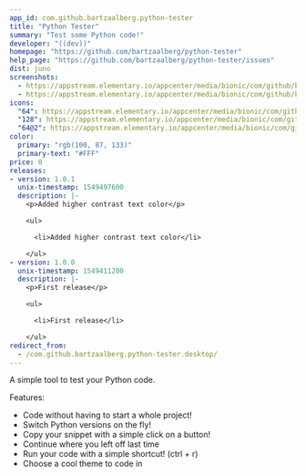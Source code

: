 ```yaml
---
app_id: com.github.bartzaalberg.python-tester
title: "Python Tester"
summary: "Test some Python code!"
developer: "((dev))"
homepage: "https://github.com/bartzaalberg/python-tester"
help_page: "https://github.com/bartzaalberg/python-tester/issues"
dist: juno
screenshots:
  - https://appstream.elementary.io/appcenter/media/bionic/com/github/bartzaalberg.python-tester/6DEF723C183F7814C2EFDBB294212E73/screenshots/image-1_orig.png
  - https://appstream.elementary.io/appcenter/media/bionic/com/github/bartzaalberg.python-tester/6DEF723C183F7814C2EFDBB294212E73/screenshots/image-2_orig.png
icons:
  "64": https://appstream.elementary.io/appcenter/media/bionic/com/github/bartzaalberg.python-tester/6DEF723C183F7814C2EFDBB294212E73/icons/64x64/com.github.bartzaalberg.python-tester_com.github.bartzaalberg.python-tester.png
  "128": https://appstream.elementary.io/appcenter/media/bionic/com/github/bartzaalberg.python-tester/6DEF723C183F7814C2EFDBB294212E73/icons/128x128/com.github.bartzaalberg.python-tester_com.github.bartzaalberg.python-tester.png
  "64@2": https://appstream.elementary.io/appcenter/media/bionic/com/github/bartzaalberg.python-tester/6DEF723C183F7814C2EFDBB294212E73/icons/64x64@2/com.github.bartzaalberg.python-tester_com.github.bartzaalberg.python-tester.png
color:
  primary: "rgb(100, 87, 133)"
  primary-text: "#FFF"
price: 0
releases:
- version: 1.0.1
  unix-timestamp: 1549497600
  description: |-
    <p>Added higher contrast text color</p>

    <ul>

      <li>Added higher contrast text color</li>

    </ul>
- version: 1.0.0
  unix-timestamp: 1549411200
  description: |-
    <p>First release</p>

    <ul>

      <li>First release</li>

    </ul>
redirect_from:
  - /com.github.bartzaalberg.python-tester.desktop/
---
```


<p>A simple tool to test your Python code.</p>
<p>Features:</p>
<ul>
  <li>Code without having to start a whole project!</li>
  <li>Switch Python versions on the fly!</li>
  <li>Copy your snippet with a simple click on a button!</li>
  <li>Continue where you left off last time</li>
  <li>Run your code with a simple shortcut! (ctrl + r)</li>
  <li>Choose a cool theme to code in</li>
</ul>